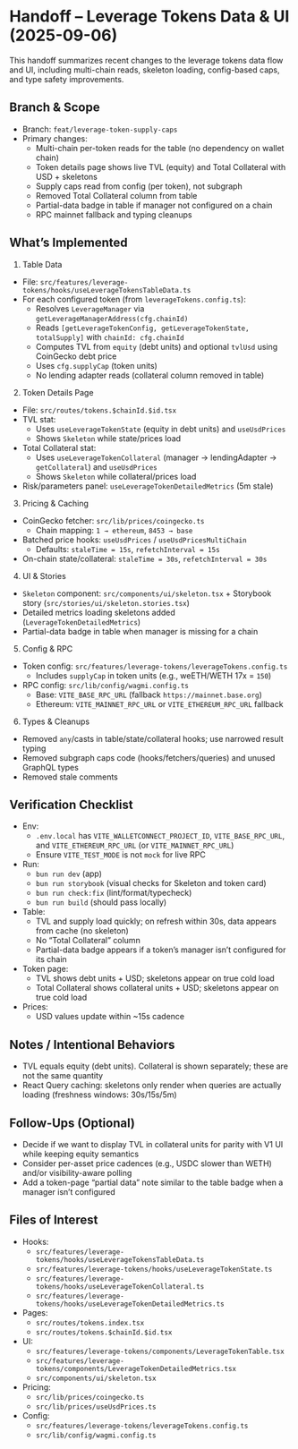 # Handoff – Leverage Tokens Data & UI (2025-09-06)

This handoff summarizes recent changes to the leverage tokens data flow and UI, including multi-chain reads, skeleton loading, config-based caps, and type safety improvements.

## Branch & Scope

- Branch: `feat/leverage-token-supply-caps`
- Primary changes:
  - Multi-chain per-token reads for the table (no dependency on wallet chain)
  - Token details page shows live TVL (equity) and Total Collateral with USD + skeletons
  - Supply caps read from config (per token), not subgraph
  - Removed Total Collateral column from table
  - Partial-data badge in table if manager not configured on a chain
  - RPC mainnet fallback and typing cleanups

## What’s Implemented

1) Table Data
- File: `src/features/leverage-tokens/hooks/useLeverageTokensTableData.ts`
- For each configured token (from `leverageTokens.config.ts`):
  - Resolves `LeverageManager` via `getLeverageManagerAddress(cfg.chainId)`
  - Reads `[getLeverageTokenConfig, getLeverageTokenState, totalSupply]` with `chainId: cfg.chainId`
  - Computes TVL from `equity` (debt units) and optional `tvlUsd` using CoinGecko debt price
  - Uses `cfg.supplyCap` (token units)
  - No lending adapter reads (collateral column removed in table)

2) Token Details Page
- File: `src/routes/tokens.$chainId.$id.tsx`
- TVL stat:
  - Uses `useLeverageTokenState` (equity in debt units) and `useUsdPrices`
  - Shows `Skeleton` while state/prices load
- Total Collateral stat:
  - Uses `useLeverageTokenCollateral` (manager → lendingAdapter → `getCollateral`) and `useUsdPrices`
  - Shows `Skeleton` while collateral/prices load
- Risk/parameters panel: `useLeverageTokenDetailedMetrics` (5m stale)

3) Pricing & Caching
- CoinGecko fetcher: `src/lib/prices/coingecko.ts`
  - Chain mapping: `1 → ethereum`, `8453 → base`
- Batched price hooks: `useUsdPrices` / `useUsdPricesMultiChain`
  - Defaults: `staleTime = 15s`, `refetchInterval = 15s`
- On-chain state/collateral: `staleTime = 30s`, `refetchInterval = 30s`

4) UI & Stories
- `Skeleton` component: `src/components/ui/skeleton.tsx` + Storybook story (`src/stories/ui/skeleton.stories.tsx`)
- Detailed metrics loading skeletons added (`LeverageTokenDetailedMetrics`)
- Partial-data badge in table when manager is missing for a chain

5) Config & RPC
- Token config: `src/features/leverage-tokens/leverageTokens.config.ts`
  - Includes `supplyCap` in token units (e.g., weETH/WETH 17x = `150`)
- RPC config: `src/lib/config/wagmi.config.ts`
  - Base: `VITE_BASE_RPC_URL` (fallback `https://mainnet.base.org`)
  - Ethereum: `VITE_MAINNET_RPC_URL` or `VITE_ETHEREUM_RPC_URL` fallback

6) Types & Cleanups
- Removed `any`/casts in table/state/collateral hooks; use narrowed result typing
- Removed subgraph caps code (hooks/fetchers/queries) and unused GraphQL types
- Removed stale comments

## Verification Checklist

- Env:
  - `.env.local` has `VITE_WALLETCONNECT_PROJECT_ID`, `VITE_BASE_RPC_URL`, and `VITE_ETHEREUM_RPC_URL` (or `VITE_MAINNET_RPC_URL`)
  - Ensure `VITE_TEST_MODE` is not `mock` for live RPC
- Run:
  - `bun run dev` (app)
  - `bun run storybook` (visual checks for Skeleton and token card)
  - `bun run check:fix` (lint/format/typecheck)
  - `bun run build` (should pass locally)
- Table:
  - TVL and supply load quickly; on refresh within 30s, data appears from cache (no skeleton)
  - No “Total Collateral” column
  - Partial-data badge appears if a token’s manager isn’t configured for its chain
- Token page:
  - TVL shows debt units + USD; skeletons appear on true cold load
  - Total Collateral shows collateral units + USD; skeletons appear on true cold load
- Prices:
  - USD values update within ~15s cadence

## Notes / Intentional Behaviors

- TVL equals equity (debt units). Collateral is shown separately; these are not the same quantity
- React Query caching: skeletons only render when queries are actually loading (freshness windows: 30s/15s/5m)

## Follow-Ups (Optional)

- Decide if we want to display TVL in collateral units for parity with V1 UI while keeping equity semantics
- Consider per-asset price cadences (e.g., USDC slower than WETH) and/or visibility-aware polling
- Add a token-page “partial data” note similar to the table badge when a manager isn’t configured

## Files of Interest

- Hooks:
  - `src/features/leverage-tokens/hooks/useLeverageTokensTableData.ts`
  - `src/features/leverage-tokens/hooks/useLeverageTokenState.ts`
  - `src/features/leverage-tokens/hooks/useLeverageTokenCollateral.ts`
  - `src/features/leverage-tokens/hooks/useLeverageTokenDetailedMetrics.ts`
- Pages:
  - `src/routes/tokens.index.tsx`
  - `src/routes/tokens.$chainId.$id.tsx`
- UI:
  - `src/features/leverage-tokens/components/LeverageTokenTable.tsx`
  - `src/features/leverage-tokens/components/LeverageTokenDetailedMetrics.tsx`
  - `src/components/ui/skeleton.tsx`
- Pricing:
  - `src/lib/prices/coingecko.ts`
  - `src/lib/prices/useUsdPrices.ts`
- Config:
  - `src/features/leverage-tokens/leverageTokens.config.ts`
  - `src/lib/config/wagmi.config.ts`

